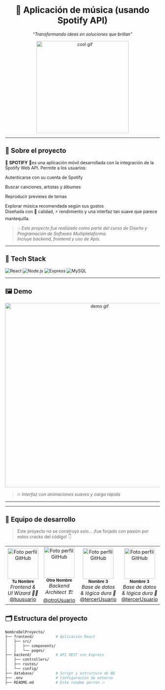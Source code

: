 <h1 align="center">🚀 Aplicación de música (usando Spotify API)</h1>
<p align="center"><em>“Transformando ideas en soluciones que brillan”</em></p>

<p align="center">
  <img src="https://media.giphy.com/media/v1.Y2lkPTc5MGI3NjExZGQ4ZTQ5OTRmZWZlN2NmMDA1NDViZTYxNjU2YjIwOTYzN2YwZDUwMyZjdD1n/f9k1tV7HyORcngKF8v/giphy.gif" alt="cool gif" width="300"/>
</p>

---

## 🧠 Sobre el proyecto

🎵 **SPOTIFY**  🎵es una aplicación móvil desarrollada con la integración de la Spotify Web API.
Permite a los usuarios:

Autenticarse con su cuenta de Spotify

Buscar canciones, artistas y álbumes

Reproducir previews de temas

Explorar música recomendada según sus gustos  
Diseñada con 💎 calidad, ⚡ rendimiento y una interfaz tan suave que parece mantequilla.

> _💡 Este proyecto fue realizado como parte del curso de Diseño y Programación de Software Multiplataforma._  
> _Incluye backend, frontend y uso de Apis._

---

## 🚨 Tech Stack

![React](https://img.shields.io/badge/-React-61DAFB?logo=react&logoColor=white&style=for-the-badge)
![Node.js](https://img.shields.io/badge/-Node.js-339933?logo=node.js&logoColor=white&style=for-the-badge)
![Express](https://img.shields.io/badge/-Express.js-000000?logo=express&logoColor=white&style=for-the-badge)
![MySQL](https://img.shields.io/badge/-MySQL-4479A1?logo=mysql&logoColor=white&style=for-the-badge)

---

## 🖼️ Demo

<p align="center">
  <img src="https://media.giphy.com/media/v1.Y2lkPTc5MGI3NjExMTIyYzE5NzcxMzNkMjZmNjUyY2EyYTljZjZhYmEzMmU5MWYwMzFiNCZjdD1n/3oKIP9LNlBmWikG1iQ/giphy.gif" alt="demo gif" width="600" />
</p>

> 🔥 *Interfaz con animaciones suaves y carga rápida*

---
---

## 🎨 Equipo de desarrollo

> Este proyecto no se construyó solo... ¡fue forjado con pasión por estos cracks del código! 👇

<table align="center">
  <tr>
    <td align="center">
      <img src="https://github.com/tuusuario.png" width="100px;" alt="Foto perfil GitHub"/>
      <br />
      <sub><b>Tu Nombre</b></sub><br/>
      <em>Frontend & UI Wizard 🧙‍♂️</em><br/>
      <a href="https://github.com/tuusuario" target="_blank">@tuusuario</a>
    </td>
    <td align="center">
      <img src="https://github.com/otroUsuario.png" width="100px;" alt="Foto perfil GitHub"/>
      <br />
      <sub><b>Otro Nombre</b></sub><br/>
      <em>Backend Architect 🏗️</em><br/>
      <a href="https://github.com/otroUsuario" target="_blank">@otroUsuario</a>
    </td>
    <td align="center">
      <img src="https://github.com/tercerUsuario.png" width="100px;" alt="Foto perfil GitHub"/>
      <br />
      <sub><b>Nombre 3</b></sub><br/>
      <em>Base de datos & lógica dura 🧠</em><br/>
      <a href="https://github.com/tercerUsuario" target="_blank">@tercerUsuario</a>
    </td>
     <td align="center">
      <img src="https://github.com/tercerUsuario.png" width="100px;" alt="Foto perfil GitHub"/>
      <br />
      <sub><b>Nombre 3</b></sub><br/>
      <em>Base de datos & lógica dura 🧠</em><br/>
      <a href="https://github.com/tercerUsuario" target="_blank">@tercerUsuario</a>
    </td>
     <td align="center">
      <img src="https://github.com/tercerUsuario.png" width="100px;" alt="Foto perfil GitHub"/>
      <br />
      <sub><b>Nombre 3</b></sub><br/>
      <em>Base de datos & lógica dura 🧠</em><br/>
      <a href="https://github.com/tercerUsuario" target="_blank">@tercerUsuario</a>
    </td>
  </tr>
</table>


## 🗂️ Estructura del proyecto

```bash
NombreDelProyecto/
├── frontend/          # Aplicación React
│   ├── src/
│   │   ├── components/
│   │   └── pages/
├── backend/           # API REST con Express
│   ├── controllers/
│   ├── routes/
│   └── config/
├── database/          # Script y estructura de BD
├── .env               # Configuración de entorno
├── README.md          # Este readme perrón 🔥
